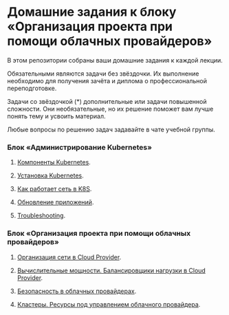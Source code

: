 # Домашние задания к блоку «Организация проекта при помощи облачных провайдеров»

В этом репозитории собраны ваши домашние задания к каждой лекции. 

Обязательными являются задачи без звёздочки. Их выполнение необходимо для получения зачёта и диплома о профессиональной переподготовке.

Задачи со звёздочкой (*) дополнительные или задачи повышенной сложности. Они необязательные, но их решение поможет вам лучше понять тему и усвоить материал.

Любые вопросы по решению задач задавайте в чате учебной группы.

### Блок «Администрирование Kubernetes»

1. [Компоненты Kubernetes](14.1/14.1.md).

2. [Установка Kubernetes](14.2/14.2.md).

3. [Как работает сеть в K8S](14.3/14.3.md).

4. [Обновление приложений](14.4/14.4.md).

5. [Troubleshooting](14.5/14.5.md).

### Блок «Организация проекта при помощи облачных провайдеров»

1. [Организация сети в Cloud Provider](15.1/15.1.md).

2. [Вычислительные мощности. Балансировщики нагрузки в Cloud Provider](15.2/15.2.md).

3. [Безопасность в облачных провайдерах](15.3/15.3.md).

4. [Кластеры. Ресурсы под управлением облачного провайдера](15.4/15.4.md).
